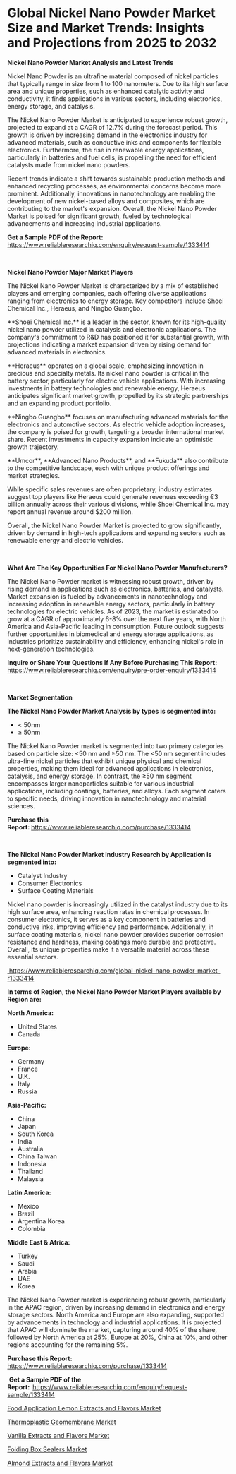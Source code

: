 <p><h1>Global Nickel Nano Powder Market Size and Market Trends: Insights and Projections from 2025 to 2032</h1></p><p><strong>Nickel Nano Powder Market Analysis and Latest Trends</strong></p>
<p><p>Nickel Nano Powder is an ultrafine material composed of nickel particles that typically range in size from 1 to 100 nanometers. Due to its high surface area and unique properties, such as enhanced catalytic activity and conductivity, it finds applications in various sectors, including electronics, energy storage, and catalysis.</p><p>The Nickel Nano Powder Market is anticipated to experience robust growth, projected to expand at a CAGR of 12.7% during the forecast period. This growth is driven by increasing demand in the electronics industry for advanced materials, such as conductive inks and components for flexible electronics. Furthermore, the rise in renewable energy applications, particularly in batteries and fuel cells, is propelling the need for efficient catalysts made from nickel nano powders.</p><p>Recent trends indicate a shift towards sustainable production methods and enhanced recycling processes, as environmental concerns become more prominent. Additionally, innovations in nanotechnology are enabling the development of new nickel-based alloys and composites, which are contributing to the market's expansion. Overall, the Nickel Nano Powder Market is poised for significant growth, fueled by technological advancements and increasing industrial applications.</p></p>
<p><strong>Get a Sample PDF of the Report:&nbsp;</strong> <a href="https://www.reliableresearchiq.com/enquiry/request-sample/1333414?utm_campaign=1159&utm_medium=2&utm_source=Github&utm_content=ia&utm_term=24032025&utm_id=nickel-nano-powder">https://www.reliableresearchiq.com/enquiry/request-sample/1333414</a></p>
<p>&nbsp;</p>
<p><strong>Nickel Nano Powder Major Market Players</strong></p>
<p><p>The Nickel Nano Powder Market is characterized by a mix of established players and emerging companies, each offering diverse applications ranging from electronics to energy storage. Key competitors include Shoei Chemical Inc., Heraeus, and Ningbo Guangbo.</p><p>**Shoei Chemical Inc.** is a leader in the sector, known for its high-quality nickel nano powder utilized in catalysis and electronic applications. The company's commitment to R&D has positioned it for substantial growth, with projections indicating a market expansion driven by rising demand for advanced materials in electronics.</p><p>**Heraeus** operates on a global scale, emphasizing innovation in precious and specialty metals. Its nickel nano powder is critical in the battery sector, particularly for electric vehicle applications. With increasing investments in battery technologies and renewable energy, Heraeus anticipates significant market growth, propelled by its strategic partnerships and an expanding product portfolio.</p><p>**Ningbo Guangbo** focuses on manufacturing advanced materials for the electronics and automotive sectors. As electric vehicle adoption increases, the company is poised for growth, targeting a broader international market share. Recent investments in capacity expansion indicate an optimistic growth trajectory.</p><p>**Umcor**, **Advanced Nano Products**, and **Fukuda** also contribute to the competitive landscape, each with unique product offerings and market strategies. </p><p>While specific sales revenues are often proprietary, industry estimates suggest top players like Heraeus could generate revenues exceeding €3 billion annually across their various divisions, while Shoei Chemical Inc. may report annual revenue around $200 million.</p><p>Overall, the Nickel Nano Powder Market is projected to grow significantly, driven by demand in high-tech applications and expanding sectors such as renewable energy and electric vehicles.</p></p>
<p>&nbsp;</p>
<p><strong>What Are The Key Opportunities For Nickel Nano Powder Manufacturers?</strong></p>
<p><p>The Nickel Nano Powder market is witnessing robust growth, driven by rising demand in applications such as electronics, batteries, and catalysts. Market expansion is fueled by advancements in nanotechnology and increasing adoption in renewable energy sectors, particularly in battery technologies for electric vehicles. As of 2023, the market is estimated to grow at a CAGR of approximately 6-8% over the next five years, with North America and Asia-Pacific leading in consumption. Future outlook suggests further opportunities in biomedical and energy storage applications, as industries prioritize sustainability and efficiency, enhancing nickel's role in next-generation technologies.</p></p>
<p><strong>Inquire or Share Your Questions If Any Before Purchasing This Report:</strong> <a href="https://www.reliableresearchiq.com/enquiry/pre-order-enquiry/1333414?utm_campaign=1159&utm_medium=2&utm_source=Github&utm_content=ia&utm_term=24032025&utm_id=nickel-nano-powder">https://www.reliableresearchiq.com/enquiry/pre-order-enquiry/1333414</a></p>
<p>&nbsp;</p>
<p><strong>Market Segmentation</strong></p>
<p><strong>The Nickel Nano Powder Market Analysis by types is segmented into:</strong></p>
<p><ul><li>< 50nm</li><li>≥ 50nm</li></ul></p>
<p><p>The Nickel Nano Powder market is segmented into two primary categories based on particle size: <50 nm and ≥50 nm. The <50 nm segment includes ultra-fine nickel particles that exhibit unique physical and chemical properties, making them ideal for advanced applications in electronics, catalysis, and energy storage. In contrast, the ≥50 nm segment encompasses larger nanoparticles suitable for various industrial applications, including coatings, batteries, and alloys. Each segment caters to specific needs, driving innovation in nanotechnology and material sciences.</p></p>
<p><strong>Purchase this Report:&nbsp;</strong><a href="https://www.reliableresearchiq.com/purchase/1333414?utm_campaign=1159&utm_medium=2&utm_source=Github&utm_content=ia&utm_term=24032025&utm_id=nickel-nano-powder">https://www.reliableresearchiq.com/purchase/1333414</a></p>
<p>&nbsp;</p>
<p><strong>The Nickel Nano Powder Market Industry Research by Application is segmented into:</strong></p>
<p><ul><li>Catalyst Industry</li><li>Consumer Electronics</li><li>Surface Coating Materials</li></ul></p>
<p><p>Nickel nano powder is increasingly utilized in the catalyst industry due to its high surface area, enhancing reaction rates in chemical processes. In consumer electronics, it serves as a key component in batteries and conductive inks, improving efficiency and performance. Additionally, in surface coating materials, nickel nano powder provides superior corrosion resistance and hardness, making coatings more durable and protective. Overall, its unique properties make it a versatile material across these essential sectors.</p></p>
<p><a href="https://www.reliableresearchiq.com/global-nickel-nano-powder-market-r1333414?utm_campaign=1159&utm_medium=2&utm_source=Github&utm_content=ia&utm_term=24032025&utm_id=nickel-nano-powder">&nbsp;https://www.reliableresearchiq.com/global-nickel-nano-powder-market-r1333414</a></p>
<p><strong>In terms of Region, the Nickel Nano Powder Market Players available by Region are:</strong></p>
<p>
    <p> <strong> North America: </strong>
        <ul>
            <li>United States</li>
            <li>Canada</li>
        </ul>
        </p> 
    <p> <strong> Europe: </strong>
        <ul>
            <li>Germany</li>
            <li>France</li>
            <li>U.K.</li>
            <li>Italy</li>
            <li>Russia</li>
        </ul>
        </p> 
    <p> <strong> Asia-Pacific: </strong>
        <ul>
            <li>China</li>
            <li>Japan</li>
            <li>South Korea</li>
            <li>India</li>
            <li>Australia</li>
            <li>China Taiwan</li>
            <li>Indonesia</li>
            <li>Thailand</li>
            <li>Malaysia</li>
        </ul>
        </p> 
    <p> <strong> Latin America: </strong>
        <ul>
            <li>Mexico</li>
            <li>Brazil</li>
            <li>Argentina Korea</li>
            <li>Colombia</li>
        </ul>
        </p> 
    <p> <strong> Middle East & Africa: </strong>
        <ul>
            <li>Turkey</li>
            <li>Saudi</li>
            <li>Arabia</li>
            <li>UAE</li>
            <li>Korea</li>
        </ul>
    </p>
    </p>
<p><p>The Nickel Nano Powder market is experiencing robust growth, particularly in the APAC region, driven by increasing demand in electronics and energy storage sectors. North America and Europe are also expanding, supported by advancements in technology and industrial applications. It is projected that APAC will dominate the market, capturing around 40% of the share, followed by North America at 25%, Europe at 20%, China at 10%, and other regions accounting for the remaining 5%.</p></p>
<p><strong>Purchase this Report: </strong><a href="https://www.reliableresearchiq.com/purchase/1333414?utm_campaign=1159&utm_medium=2&utm_source=Github&utm_content=ia&utm_term=24032025&utm_id=nickel-nano-powder">https://www.reliableresearchiq.com/purchase/1333414</a></p>
<p>&nbsp;<strong>Get a Sample PDF of the Report:&nbsp;&nbsp;</strong><a href="https://www.reliableresearchiq.com/enquiry/request-sample/1333414?utm_campaign=1159&utm_medium=2&utm_source=Github&utm_content=ia&utm_term=24032025&utm_id=nickel-nano-powder">https://www.reliableresearchiq.com/enquiry/request-sample/1333414</a></p>
<p><strong></strong></p>
<p><p><a href="https://github.com/bloggglazaie/Market-Research-Report-List-1/blob/main/food-application-lemon-extracts-and-flavors-market.md?utm_campaign=1159&utm_medium=2&utm_source=Github&utm_content=ia&utm_term=24032025&utm_id=nickel-nano-powder">Food Application Lemon Extracts and Flavors Market</a></p><p><a href="https://github.com/rndwazeri/Market-Research-Report-List-1/blob/main/thermoplastic-geomembrane-market.md?utm_campaign=1159&utm_medium=2&utm_source=Github&utm_content=ia&utm_term=24032025&utm_id=nickel-nano-powder">Thermoplastic Geomembrane Market</a></p><p><a href="https://github.com/lolahberkik5/Market-Research-Report-List-1/blob/main/vanilla-extracts-and-flavors-market.md?utm_campaign=1159&utm_medium=2&utm_source=Github&utm_content=ia&utm_term=24032025&utm_id=nickel-nano-powder">Vanilla Extracts and Flavors Market</a></p><p><a href="https://github.com/resiebustin/Market-Research-Report-List-1/blob/main/folding-box-sealers-market.md?utm_campaign=1159&utm_medium=2&utm_source=Github&utm_content=ia&utm_term=24032025&utm_id=nickel-nano-powder">Folding Box Sealers Market</a></p><p><a href="https://github.com/dubelsuehsik/Market-Research-Report-List-1/blob/main/almond-extracts-and-flavors-market.md?utm_campaign=1159&utm_medium=2&utm_source=Github&utm_content=ia&utm_term=24032025&utm_id=nickel-nano-powder">Almond Extracts and Flavors Market</a></p></p>